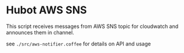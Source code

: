 # Hubot AWS SNS

This script receives messages from AWS SNS topic for cloudwatch and announces them in channel.

see `./src/aws-notifier.coffee` for details on API and usage
